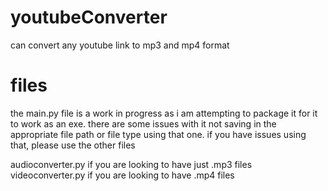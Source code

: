 # youtubeConverter
can convert any youtube link to mp3 and mp4 format


# files
the main.py file is a work in progress as i am attempting to package it for it to work as an exe. there are some issues with it not saving in the appropriate file path or file type using that one. if you have issues using that, please use the other files

audioconverter.py if you are looking to have just .mp3 files
videoconverter.py if you are looking to have .mp4 files
